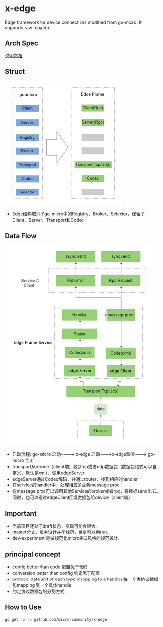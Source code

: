 # x-edge

Edge framework for device connections modified from go-micro.
It supports raw tcp/udp.

## Arch Spec

[说明文档](./docs/README.md)

## Struct

![components](docs/images/Struct.png)


+ Edge结构取消了go-micro中的Registry、Broker、Selector，保留了Client、Server、Transport和Codec

## Data Flow

![dataflow](docs/images/data%20flow.png)


+ 启动流程: go-micro  启动----> x-edge 启动--->x-edge监听---> go-micro 监听
+ transport从device（client端）收到tcp或者udp数据包（数据包格式可以自定义，默认是xml），调用edgeServer
+ edgeServer通过Codec解码，并通过router，找到相应的handler
+ 在service的handler中，处理相应的业务message proc
+ 在message proc可以调用其他Service的broker或者rpc，将数据send出去。同时，也可以通过edgeClient回复数据包给device（client端）

## Important

+ 当前项目还处于draft状态，变动可能会很大.
+ master分支，服务设计并不规范，但是可以用run.
+ dev-experiment 是做规范化micro接口风格的规范设计.

## principal concept

+ config better than code 配置优于代码
+ conversion better than config 约定优于配置
+ protocol data unit of each type mappping to a handler 每一个类协议数据包mapping 到一个具体handle
+ 约定协议数据包的分割方式

## How to Use

```bash
go get -u -v github.com/micro-community/x-edge

```
